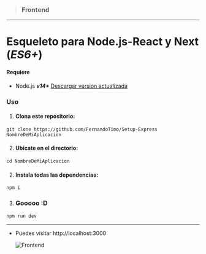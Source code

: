 > ### Frontend

---

# Esqueleto para Node.js-React y Next (_ES6+_)

#### Requiere

- Node.js **_v14+_** [Descargar version actualizada](https://nodejs.org/es/ 'Descargar Node.js')

### Uso

1. #### Clona este repositorio:

`git clone https://github.com/FernandoTimo/Setup-Express NombreDeMiAplicacion`

2. #### Ubícate en el directorio:

`cd NombreDeMiAplicacion`

2. #### Instala todas las dependencias:

`npm i`

3. ### Gooooo :D

`npm run dev`

---

- Puedes visitar http://localhost:3000

  ![Frontend](https://i.ibb.co/hgZCTSN/Frontend-Sockets.jpg)
